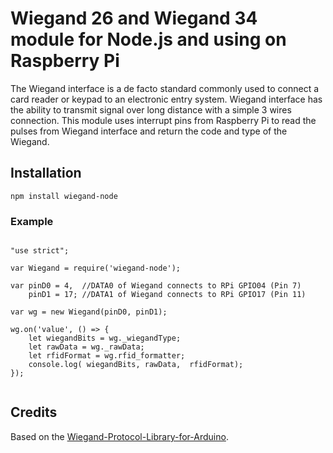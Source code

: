# Wiegand 26 and Wiegand 34 module for Node.js and using on Raspberry Pi
The Wiegand interface is a de facto standard commonly used to connect a card reader or keypad to an electronic entry system. 
Wiegand interface has the ability to transmit signal over long distance with a simple 3 wires connection. 
This module uses interrupt pins from Raspberry Pi to read the pulses from Wiegand interface and return the code and type of the Wiegand.

## Installation 

	npm install wiegand-node
    
### Example
<pre><code>
"use strict";

var Wiegand = require('wiegand-node');

var pinD0 = 4,  //DATA0 of Wiegand connects to RPi GPIO04 (Pin 7)
    pinD1 = 17; //DATA1 of Wiegand connects to RPi GPIO17 (Pin 11)

var wg = new Wiegand(pinD0, pinD1);

wg.on('value', () => {
    let wiegandBits = wg._wiegandType;
    let rawData = wg._rawData;
    let rfidFormat = wg.rfid_formatter;
    console.log( wiegandBits, rawData,  rfidFormat);
});

</code></pre>

## Credits

Based on the [Wiegand-Protocol-Library-for-Arduino](https://github.com/monkeyboard/Wiegand-Protocol-Library-for-Arduino).
